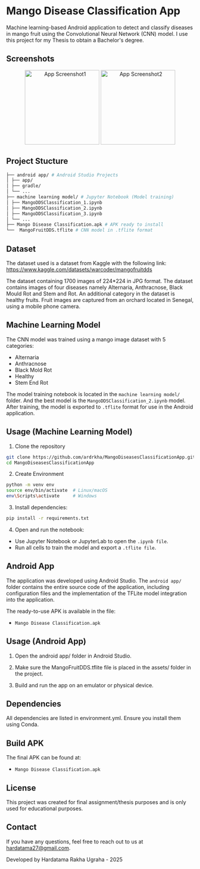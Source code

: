
# Mango Disease Classification App

Machine learning-based Android application to detect and classify diseases in mango fruit using the Convolutional Neural Network (CNN) model. I use this project for my Thesis to obtain a Bachelor's degree.

## Screenshots
<p align="center">
  <img src="screenshoot/a.jpg" alt="App Screenshot1" width="200"/>
  <img src="screenshoot/b.jpg" alt="App Screenshot2" width="200"/>
</p>


## Project Stucture
```bash
├── android app/ # Android Studio Projects
│ ├── app/
│ ├── gradle/
│ └── ...
├── machine learning model/ # Jupyter Notebook (Model training)
│ ├── MangoDDSClassification_1.ipynb
│ ├── MangoDDSClassification_2.ipynb
│ ├── MangoDDSClassification_3.ipynb
│ └── ...
├── Mango Disease Classification.apk # APK ready to install
└──  MangoFruitDDS.tflite # CNN model in .tflite format
```
## Dataset
The dataset used is a dataset from Kaggle with the following link:
https://www.kaggle.com/datasets/warcoder/mangofruitdds

The dataset containing 1700 images of 224*224 in JPG format. The dataset contains images of four diseases namely Alternaria, Anthracnose, Black Mould Rot and Stem and Rot. An additional category in the dataset is healthy fruits. Fruit images are captured from an orchard located in Senegal, using a mobile phone camera.
## Machine Learning Model

The CNN model was trained using a mango image dataset with 5 categories:
- Alternaria
- Anthracnose
- Black Mold Rot
- Healthy
- Stem End Rot

The model training notebook is located in the `machine learning model/` folder. And the best model is the `MangoDDSClassification_2.ipynb` model. After training, the model is exported to `.tflite` format for use in the Android application.
## Usage (Machine Learning Model)

1. Clone the repository
```bash
git clone https://github.com/ardrkha/MangoDiseasesClassificationApp.git
cd MangoDiseasesClassificationApp
```
2. Create Environment
```bash
python -m venv env
source env/bin/activate  # Linux/macOS
env\Scripts\activate     # Windows
```
3. Install dependencies:
```bash
pip install -r requirements.txt
```
4. Open and run the notebook:
- Use Jupyter Notebook or JupyterLab to open the `.ipynb file`.
- Run all cells to train the model and export a `.tflite file`.
## Android App

The application was developed using Android Studio. The `android app/` folder contains the entire source code of the application, including configuration files and the implementation of the TFLite model integration into the application.

The ready-to-use APK is available in the file:
- `Mango Disease Classification.apk`
## Usage (Android App)

1. Open the android app/ folder in Android Studio.

2. Make sure the MangoFruitDDS.tflite file is placed in the assets/ folder in the project.

3. Build and run the app on an emulator or physical device.
## Dependencies

All dependencies are listed in environment.yml. Ensure you install them using Conda.
## Build APK

The final APK can be found at:
- `Mango Disease Classification.apk`
## License

This project was created for final assignment/thesis purposes and is only used for educational purposes.


## Contact

If you have any questions, feel free to reach out to us at hardatama27@gmail.com.

Developed by Hardatama Rakha Ugraha - 2025
